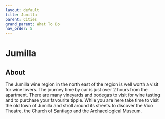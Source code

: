 ```yaml
---
layout: default
title: Jumilla
parent: Cities
grand_parent: What To Do
nav_order: 5
---
```


# Jumilla

## About

The Jumilla wine region in the north east of the region is well worth a visit for wine lovers. The journey time by car is just over 2 hours from the apartment. There are many vineyards and bodegas to visit for wine tasting and to purchase your favourite tipple. While you are here take time to visit the old town of Jumilla and stroll around its streets to discover the Vico Theatre, the Church of Santiago and the Archaeological Museum.


